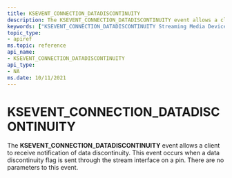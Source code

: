 ```yaml
---
title: KSEVENT_CONNECTION_DATADISCONTINUITY
description: The KSEVENT_CONNECTION_DATADISCONTINUITY event allows a client to receive notification of data discontinuity. This event occurs when a data discontinuity flag is sent through the stream interface on a pin. There are no parameters to this event.
keywords: ["KSEVENT_CONNECTION_DATADISCONTINUITY Streaming Media Devices"]
topic_type:
- apiref
ms.topic: reference
api_name:
- KSEVENT_CONNECTION_DATADISCONTINUITY
api_type:
- NA
ms.date: 10/11/2021
---
```


# KSEVENT_CONNECTION_DATADISCONTINUITY

The **KSEVENT_CONNECTION_DATADISCONTINUITY** event allows a client to receive notification of data discontinuity. This event occurs when a data discontinuity flag is sent through the stream interface on a pin. There are no parameters to this event.
